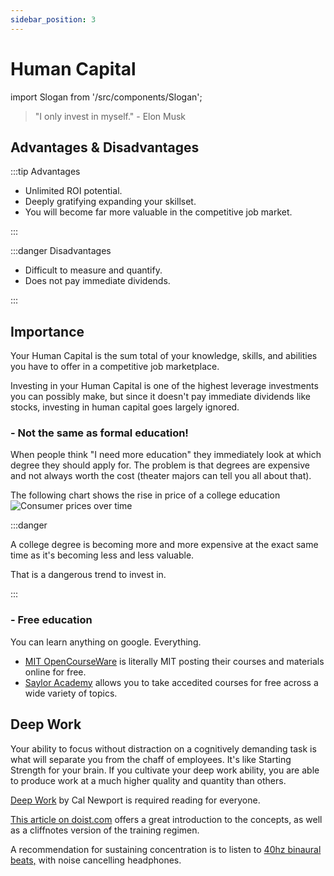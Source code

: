 ```yaml
---
sidebar_position: 3
---
```


# Human Capital

import Slogan from '/src/components/Slogan';

>"I only invest in myself." - Elon Musk

## Advantages & Disadvantages

:::tip Advantages

- Unlimited ROI potential.
- Deeply gratifying expanding your skillset.
- You will become far more valuable in the competitive job market.

:::

:::danger Disadvantages

- Difficult to measure and quantify.
- Does not pay immediate dividends.

:::

## Importance

Your Human Capital is the sum total of your knowledge, skills, and abilities you have to offer in a competitive job marketplace.

Investing in your Human Capital is one of the highest leverage investments you can possibly make, but since it doesn't pay immediate dividends like stocks, investing in human capital goes largely ignored.

### - Not the same as formal education!

When people think "I need more education" they immediately look at which degree they should apply for. The problem is that degrees are expensive and not always worth the cost (theater majors can tell you all about that).

The following chart shows the rise in price of a college education
![Consumer prices over time](/img/20yr-price-changes.svg)

:::danger

A college degree is becoming more and more expensive at the exact same time as it's becoming less and less valuable. 

That is a dangerous trend to invest in.

:::

### - Free education

You can learn anything on google. Everything.

- [MIT OpenCourseWare](https://ocw.mit.edu/) is literally MIT posting their courses and materials online for free.
- [Saylor Academy](https://www.saylor.org/) allows you to take accedited courses for free across a wide variety of topics.

## Deep Work

Your ability to focus without distraction on a cognitively demanding task is what will separate you from the chaff of employees. It's like Starting Strength for your brain. If you cultivate your deep work ability, you are able to produce work at a much higher quality and quantity than others.

[Deep Work](https://www.amazon.com/dp/B013UWFM52/ref=dp-kindle-redirect?_encoding=UTF8&btkr=1) by Cal Newport is required reading for everyone. 

[This article on doist.com](https://blog.doist.com/deep-work/) offers a great introduction to the concepts, as well as a cliffnotes version of the training regimen.

A recommendation for sustaining concentration is to listen to [40hz binaural beats,](https://www.youtube.com/watch?v=ZGHbKWGgH_E) with noise cancelling headphones.

<Slogan/>